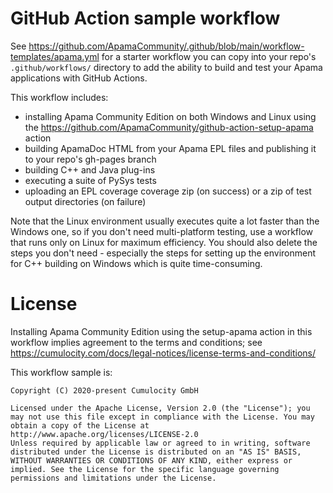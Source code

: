 # GitHub Action sample workflow

See https://github.com/ApamaCommunity/.github/blob/main/workflow-templates/apama.yml for a starter workflow you can 
copy into your repo's `.github/workflows/` directory to add the ability to build and test your Apama applications 
with GitHub Actions. 

This workflow includes:

* installing Apama Community Edition on both Windows and Linux using the https://github.com/ApamaCommunity/github-action-setup-apama action
* building ApamaDoc HTML from your Apama EPL files and publishing it to your repo's gh-pages branch
* building C++ and Java plug-ins
* executing a suite of PySys tests
* uploading an EPL coverage coverage zip (on success) or a zip of test output directories (on failure)

Note that the Linux environment usually executes quite a lot faster than the Windows one, so if you don't need 
multi-platform testing, use a workflow that runs only on Linux for maximum efficiency. You should also delete the 
steps you don't need - especially the steps for setting up the environment for C++ building on Windows which is quite 
time-consuming. 

# License

Installing Apama Community Edition using the setup-apama action in this workflow implies agreement to the 
terms and conditions; see https://cumulocity.com/docs/legal-notices/license-terms-and-conditions/

This workflow sample is:

	Copyright (C) 2020-present Cumulocity GmbH

	Licensed under the Apache License, Version 2.0 (the "License"); you may not use this file except in compliance with the License. You may obtain a copy of the License at http://www.apache.org/licenses/LICENSE-2.0
	Unless required by applicable law or agreed to in writing, software distributed under the License is distributed on an "AS IS" BASIS, WITHOUT WARRANTIES OR CONDITIONS OF ANY KIND, either express or implied. See the License for the specific language governing permissions and limitations under the License.

